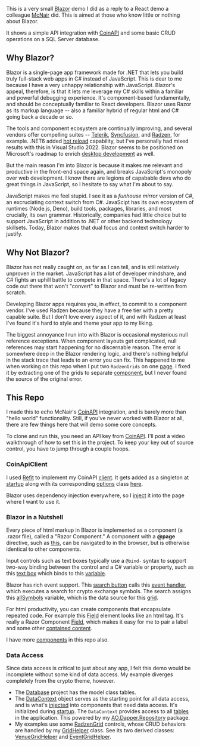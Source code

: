 This is a very small [Blazor](https://dotnet.microsoft.com/en-us/apps/aspnet/web-apps/blazor) demo I did as a reply to a React demo a colleague [McNair](https://github.com/tmcnairbledsoe) did. This is aimed at those who know little or nothing about Blazor.

It shows a simple API integration with [CoinAPI](https://www.coinapi.io/) and some basic CRUD operations on a SQL Server database.

## Why Blazor?
Blazor is a single-page app framework made for .NET that lets you build truly full-stack web apps in C# instead of JavaScript. This is dear to me because I have a very unhappy relationship with JavaScript. Blazor's appeal, therefore, is that it lets me leverage my C# skills within a familiar and powerful debugging experience. It's component-based fundamentally, and should be conceptually familiar to React developers. Blazor uses Razor as its markup language -- also a familiar hybrid of regular html and C# going back a decade or so.

The tools and component ecosystem are continually improving, and several vendors offer compelling suites -- [Telerik](https://www.telerik.com/blazor-ui), [Syncfusion](https://www.syncfusion.com/blazor-components), and [Radzen](https://blazor.radzen.com/), for example. .NET6 added [hot reload](https://devblogs.microsoft.com/dotnet/introducing-net-hot-reload/#best-in-visual-studio-2022-net-6) capability, but I've personally had mixed results with this in Visual Studio 2022. Blazor seems to be positioned on Microsoft's roadmap to enrich [desktop development](https://devblogs.microsoft.com/dotnet/announcing-net-6-preview-1/#blazor-desktop-apps) as well.

But the main reason I'm into Blazor is because it makes me relevant and productive in the front-end space again, and breaks JavaScript's monopoly over web development. I know there are legions of capabable devs who do great things in JavaScript, so I hesitate to say what I'm about to say.

JavaScript makes me feel stupid. I see it as a _funhouse mirror_ version of C#, an excruciating context switch from C#. JavaScipt has its own ecosystem of runtimes (Node.js, Deno), build tools, packages, libraries, and most crucially, its own grammar. Historically, companies had little choice but to support JavaScript in addition to .NET or other backend technology skillsets. Today, Blazor makes that dual focus and context switch harder to justify.

## Why Not Blazor?
Blazor has not really caught on, as far as I can tell, and is still relatively unproven in the market. JavaScript has a lot of developer mindshare, and C# fights an uphill battle to compete in that space. There's a lot of legacy code out there that won't "convert" to Blazor and must be re-written from scratch.

Developing Blazor apps requires you, in effect, to commit to a component vendor. I've used Radzen because they have a free tier with a pretty capable suite. But I don't love every aspect of it, and with Radzen at least I've found it's hard to style and theme your app to my liking.

The biggest annoyance I run into with Blazor is occasional mysterious null reference exceptions. When component layouts get complicated, null references may start happening for no discernable reason. The error is somewhere deep in the Blazor rendering logic, and there's nothing helpful in the stack trace that leads to an error you can fix. This  happened to me when working on this repo when I put two `RadzenGrids` on one [page](https://github.com/adamfoneil/CryptoDemo.Blazor/blob/master/CryptoDemo.Blazor/Pages/Events.razor). I fixed it by extracting one of the grids to separate [component](https://github.com/adamfoneil/CryptoDemo.Blazor/blob/master/CryptoDemo.Blazor/Components/UI/EventGrid.razor), but I never found the source of the original error.

## This Repo
I made this to echo McNair's [CoinAPI](https://www.coinapi.io/) integration, and is barely more than "hello world" functionality. Still, if you've never worked with Blazor at all, there are few things here that will demo some core concepts.

To clone and run this, you need an API key from [CoinAPI](https://www.coinapi.io/). I'll post a video walkthrough of how to set this in the project. To keep your key out of source control, you have to jump through a couple hoops.

### CoinApiClient
I used [Refit](https://github.com/reactiveui/refit) to implement my CoinAPI [client](https://github.com/adamfoneil/CryptoDemo.Blazor/blob/master/CryptoDemo.Services/CoinApiClient.cs). It gets added as a singleton at [startup](https://github.com/adamfoneil/CryptoDemo.Blazor/blob/master/CryptoDemo.Blazor/Program.cs#L13) along with its corresponding [options](https://github.com/adamfoneil/CryptoDemo.Blazor/blob/master/CryptoDemo.Blazor/Program.cs#L12) class [here](https://github.com/adamfoneil/CryptoDemo.Blazor/blob/master/CryptoDemo.Services/Models/CoinApiOptions.cs).

Blazor uses dependency injection everywhere, so I [inject](https://github.com/adamfoneil/CryptoDemo.Blazor/blob/master/CryptoDemo.Blazor/Pages/Symbols.razor#L2) it into the page where I want to use it.

### Blazor in a Nutshell
Every piece of html markup in Blazor is implemented as a component (a .razor file), called a "Razor Component." A component with a **@page** directive, such as [this](https://github.com/adamfoneil/CryptoDemo.Blazor/blob/master/CryptoDemo.Blazor/Pages/Symbols.razor#L1), can be navigated to in the browser, but is otherwise identical to other components.

Input controls such as text boxes typically use a `@bind-` syntax to support two-way binding between the control and a C# variable or property, such as this [text box](https://github.com/adamfoneil/CryptoDemo.Blazor/blob/master/CryptoDemo.Blazor/Pages/Symbols.razor#L7) which binds to this [variable](https://github.com/adamfoneil/CryptoDemo.Blazor/blob/master/CryptoDemo.Blazor/Pages/Symbols.razor#L26).

Blazor has rich event support. This [search button](https://github.com/adamfoneil/CryptoDemo.Blazor/blob/master/CryptoDemo.Blazor/Pages/Symbols.razor#L10) calls this [event handler](https://github.com/adamfoneil/CryptoDemo.Blazor/blob/master/CryptoDemo.Blazor/Pages/Symbols.razor#L29-L33), which executes a search for crypto exchange symbols. The search assigns this [allSymbols](https://github.com/adamfoneil/CryptoDemo.Blazor/blob/master/CryptoDemo.Blazor/Pages/Symbols.razor#L32) variable, which is the data source for this [grid](https://github.com/adamfoneil/CryptoDemo.Blazor/blob/master/CryptoDemo.Blazor/Pages/Symbols.razor#L13).

For html productivity, you can create components that encapsulate repeated code. For example this [Field](https://github.com/adamfoneil/CryptoDemo.Blazor/blob/master/CryptoDemo.Blazor/Pages/Symbols.razor#L6) element looks like an html tag. It's really a Razor Component [Field](https://github.com/adamfoneil/CryptoDemo.Blazor/blob/master/CryptoDemo.Blazor/Components/Field.razor), which makes it easy for me to pair a label and some other [contained content](https://github.com/adamfoneil/CryptoDemo.Blazor/blob/master/CryptoDemo.Blazor/Components/Field.razor#L8).

I have more [components](https://github.com/adamfoneil/CryptoDemo.Blazor/tree/master/CryptoDemo.Blazor/Components) in this repo also.

### Data Access
Since data access is critical to just about any app, I felt this demo would be incomplete without some kind of data access. My example diverges completely from the crypto theme, however.

- The [Database](https://github.com/adamfoneil/CryptoDemo.Blazor/tree/master/CryptoDemo.Database) project has the model class tables.
- The [DataContext](https://github.com/adamfoneil/CryptoDemo.Blazor/blob/master/CryptoDemo.Services/DataContext.cs) object serves as the starting point for all data access, and is what's [injected](https://github.com/adamfoneil/CryptoDemo.Blazor/blob/master/CryptoDemo.Blazor/Pages/Events.razor#L2) into components that need data access. It's initialized during [startup](https://github.com/adamfoneil/CryptoDemo.Blazor/blob/master/CryptoDemo.Blazor/Program.cs#L15-L16). The `DataContext` provides access to all [tables](https://github.com/adamfoneil/CryptoDemo.Blazor/blob/master/CryptoDemo.Services/DataContext.cs#L27--L28) in the application. This powered by my [AO.Dapper.Repository](https://www.nuget.org/packages/AO.Dapper.Repository.SqlServer/) package.
- My examples use some [RadzenGrid](https://blazor.radzen.com/datagrid) controls, whose CRUD behaviors are handled by my [GridHelper](https://github.com/adamfoneil/CryptoDemo.Blazor/blob/master/CryptoDemo.Blazor/Classes/GridHelper.cs) class. See its two derived classes: [VenueGridHelper](https://github.com/adamfoneil/CryptoDemo.Blazor/blob/master/CryptoDemo.Blazor/Classes/GridHelpers/VenueGridHelper.cs) and [EventGridHelper](https://github.com/adamfoneil/CryptoDemo.Blazor/blob/master/CryptoDemo.Blazor/Classes/GridHelpers/EventGridHelper.cs).
